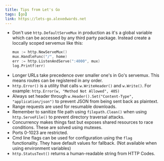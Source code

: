 ```yaml
---
title: Tips from Let's Go
tags: [go]
link: https://lets-go.alexedwards.net
---
```


- Don't use `http.DefaultServeMux` in production as it's a global variable which can be accessed by any third party package. Instead create a loccally scoped servemux like this:
  ```go
  mux := http.NewServeMux()
  mux.HandleFunc("/", home)
  err := http.ListenAndServe(":4000", mux)
  log.Printf(err)
  ```
- Longer URLs take precedence over smaller one's in Go's servemux. This means routes can be registered in any order.
- `http.Error()` is a utility that calls `w.WriteHeader()` and `w.Write()`. For example: `http.Error(w, "Method Not Allowed", 405)`
- Always set header through `w.Header().Set("Content-Type", "application/json")` to prevent JSON from being sent back as plaintext.
- Range requests are used for resumable downloads.
- Remember to sanitize file path using `filepath.Clean()` when using `http.ServeFile()` to prevent directory traversal attacks.
- Concurrency makes things fast but exposes shared resources to race conditions. These are solved using mutexes.
- Ports 0-1023 are restricted.
- Cmd line flags can be used for configuration using the `flag` functionality. They have default values for fallback. (Not available when using environment variables)
- `http.StatusText()` returns a human-readable string from HTTP Codes.
